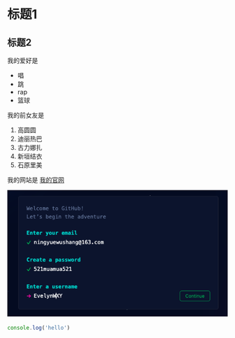 # 标题1
## 标题2

我的爱好是

* 唱
* 跳
* rap
* 篮球

我的前女友是
1. 高圆圆
2. 迪丽热巴
3. 古力娜扎
4. 新垣结衣
5. 石原里美
   
我的网站是 [我的官网](https://baidu.com)

![这是一张图片](1.png)
```javascript
console.log('hello')
```

